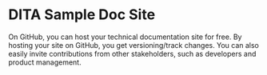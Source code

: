 # DITA Sample Doc Site
On GitHub, you can host your technical documentation site for free. By hosting your site on GitHub, you get versioning/track changes. You can also easily invite contributions from other stakeholders, such as developers and product management.   
